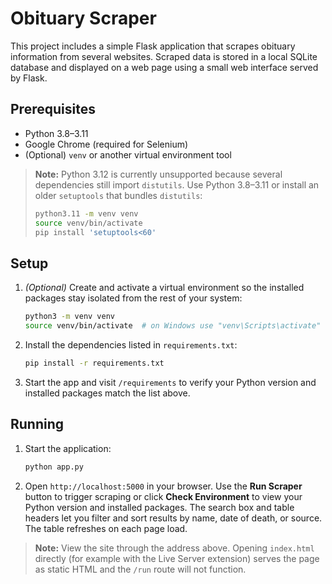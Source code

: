 # Obituary Scraper

This project includes a simple Flask application that scrapes obituary
information from several websites. Scraped data is stored in a local
SQLite database and displayed on a web page using a small web interface
served by Flask.

## Prerequisites

- Python 3.8–3.11
- Google Chrome (required for Selenium)
- (Optional) `venv` or another virtual environment tool

> **Note:** Python 3.12 is currently unsupported because several
> dependencies still import `distutils`. Use Python 3.8–3.11 or install an
> older `setuptools` that bundles `distutils`:
>
> ```bash
> python3.11 -m venv venv
> source venv/bin/activate
> pip install 'setuptools<60'
> ```

## Setup

1. *(Optional)* Create and activate a virtual environment so the installed
   packages stay isolated from the rest of your system:
   ```bash
   python3 -m venv venv
   source venv/bin/activate  # on Windows use "venv\Scripts\activate"
   ```
2. Install the dependencies listed in `requirements.txt`:
   ```bash
   pip install -r requirements.txt
   ```

3. Start the app and visit `/requirements` to verify your Python version and
   installed packages match the list above.

## Running

1. Start the application:
   ```bash
   python app.py
   ```

2. Open `http://localhost:5000` in your browser. Use the **Run Scraper**
   button to trigger scraping or click **Check Environment** to view your
   Python version and installed packages. The search box and table headers
   let you filter and sort results by name, date of death, or source. The
   table refreshes on each page load.

> **Note:** View the site through the address above. Opening
> `index.html` directly (for example with the Live Server extension) serves
> the page as static HTML and the `/run` route will not function.
